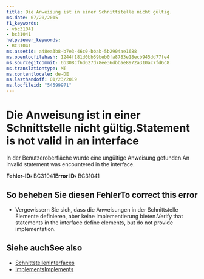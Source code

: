 ```yaml
---
title: Die Anweisung ist in einer Schnittstelle nicht gültig.
ms.date: 07/20/2015
f1_keywords:
- vbc31041
- bc31041
helpviewer_keywords:
- BC31041
ms.assetid: a48ea3b8-b7e3-46c0-bbab-5b2904ae1688
ms.openlocfilehash: 1244f181d0bb59beb0fa8783e18ecb945dd77fe4
ms.sourcegitcommit: 6b308cf6d627d78ee36dbbae8972a310ac7fd6c8
ms.translationtype: MT
ms.contentlocale: de-DE
ms.lasthandoff: 01/23/2019
ms.locfileid: "54599971"
---
```

# <a name="statement-is-not-valid-in-an-interface"></a><span data-ttu-id="19355-102">Die Anweisung ist in einer Schnittstelle nicht gültig.</span><span class="sxs-lookup"><span data-stu-id="19355-102">Statement is not valid in an interface</span></span>
<span data-ttu-id="19355-103">In der Benutzeroberfläche wurde eine ungültige Anweisung gefunden.</span><span class="sxs-lookup"><span data-stu-id="19355-103">An invalid statement was encountered in the interface.</span></span>  
  
 <span data-ttu-id="19355-104">**Fehler-ID:** BC31041</span><span class="sxs-lookup"><span data-stu-id="19355-104">**Error ID:** BC31041</span></span>  
  
## <a name="to-correct-this-error"></a><span data-ttu-id="19355-105">So beheben Sie diesen Fehler</span><span class="sxs-lookup"><span data-stu-id="19355-105">To correct this error</span></span>  
  
-   <span data-ttu-id="19355-106">Vergewissern Sie sich, dass die Anweisungen in der Schnittstelle Elemente definieren, aber keine Implementierung bieten.</span><span class="sxs-lookup"><span data-stu-id="19355-106">Verify that statements in the interface define elements, but do not provide implementation.</span></span>  
  
## <a name="see-also"></a><span data-ttu-id="19355-107">Siehe auch</span><span class="sxs-lookup"><span data-stu-id="19355-107">See also</span></span>
- [<span data-ttu-id="19355-108">Schnittstellen</span><span class="sxs-lookup"><span data-stu-id="19355-108">Interfaces</span></span>](../../visual-basic/programming-guide/language-features/interfaces/index.md)
- [<span data-ttu-id="19355-109">Implements</span><span class="sxs-lookup"><span data-stu-id="19355-109">Implements</span></span>](../../visual-basic/language-reference/statements/implements-clause.md)
